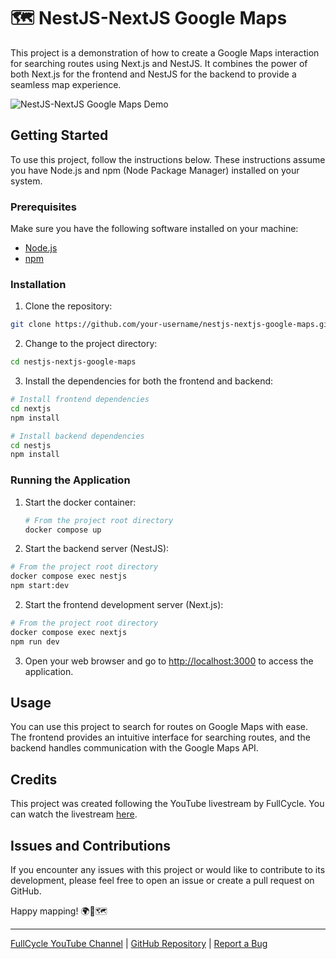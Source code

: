 # 🗺️ NestJS-NextJS Google Maps

This project is a demonstration of how to create a Google Maps interaction for searching routes using Next.js and NestJS. It combines the power of both Next.js for the frontend and NestJS for the backend to provide a seamless map experience.

![NestJS-NextJS Google Maps Demo](demo.gif)

## Getting Started

To use this project, follow the instructions below. These instructions assume you have Node.js and npm (Node Package Manager) installed on your system.

### Prerequisites

Make sure you have the following software installed on your machine:

- [Node.js](https://nodejs.org/)
- [npm](https://www.npmjs.com/)

### Installation

1. Clone the repository:

```bash
git clone https://github.com/your-username/nestjs-nextjs-google-maps.git
```

2. Change to the project directory:

```bash
cd nestjs-nextjs-google-maps
```

3. Install the dependencies for both the frontend and backend:

```bash
# Install frontend dependencies
cd nextjs
npm install

# Install backend dependencies
cd nestjs
npm install
```

### Running the Application

1. Start the docker container:
   ```bash
   # From the project root directory
   docker compose up
   ```
1. Start the backend server (NestJS):

```bash
# From the project root directory
docker compose exec nestjs
npm start:dev
```

2. Start the frontend development server (Next.js):

```bash
# From the project root directory
docker compose exec nextjs
npm run dev
```

3. Open your web browser and go to [http://localhost:3000](http://localhost:3000) to access the application.

## Usage

You can use this project to search for routes on Google Maps with ease. The frontend provides an intuitive interface for searching routes, and the backend handles communication with the Google Maps API.

## Credits

This project was created following the YouTube livestream by FullCycle. You can watch the livestream [here](https://www.youtube.com/watch?v=wzA3bfqxbbY).

## Issues and Contributions

If you encounter any issues with this project or would like to contribute to its development, please feel free to open an issue or create a pull request on GitHub.

Happy mapping! 🌍🚗🗺️

---

[FullCycle YouTube Channel](https://www.youtube.com/c/FullCycle) | [GitHub Repository](https://github.com/your-username/nestjs-nextjs-google-maps) | [Report a Bug](https://github.com/your-username/nestjs-nextjs-google-maps/issues)
